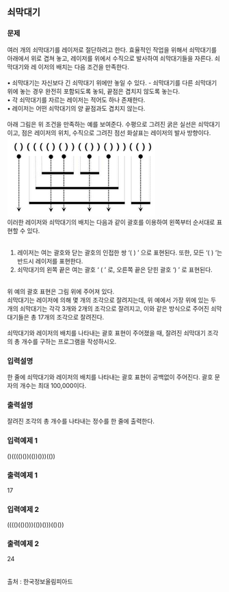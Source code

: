 ## 쇠막대기
### 문제
여러 개의 쇠막대기를 레이저로 절단하려고 한다. 효율적인 작업을 위해서 쇠막대기를 아래에서 위로 겹쳐 놓고, 레이저를 위에서 수직으로 발사하여 쇠막대기들을 자른다. 쇠막대기와 레
이저의 배치는 다음 조건을 만족한다.<br><br>
 • 쇠막대기는 자신보다 긴 쇠막대기 위에만 놓일 수 있다. - 쇠막대기를 다른 쇠막대기 위에 놓는 경우 완전히 포함되도록 놓되, 끝점은 겹치지 않도록 놓는다.<br>
 • 각 쇠막대기를 자르는 레이저는 적어도 하나 존재한다.<br>
 • 레이저는 어떤 쇠막대기의 양 끝점과도 겹치지 않는다. <br><br>
아래 그림은 위 조건을 만족하는 예를 보여준다. 수평으로 그려진 굵은 실선은 쇠막대기이고, 
점은 레이저의 위치, 수직으로 그려진 점선 화살표는 레이저의 발사 방향이다.
![sq4](쇠막대기.png)<br>
이러한 레이저와 쇠막대기의 배치는 다음과 같이 괄호를 이용하여 왼쪽부터 순서대로 표현할 
수 있다.<br><br>

 1. 레이저는 여는 괄호와 닫는 괄호의 인접한 쌍 ‘( ) ’ 으로 표현된다. 또한, 모든 ‘( ) ’는 반드시 레이저를 표현한다.
 2. 쇠막대기의 왼쪽 끝은 여는 괄호 ‘ ( ’ 로, 오른쪽 끝은 닫힌 괄호 ‘) ’ 로 표현된다.<br><br>

위 예의 괄호 표현은 그림 위에 주어져 있다.<br>
쇠막대기는 레이저에 의해 몇 개의 조각으로 잘려지는데, 위 예에서 가장 위에 있는 두 개의 
쇠막대기는 각각 3개와 2개의 조각으로 잘려지고, 이와 같은 방식으로 주어진 쇠막대기들은 
총 17개의 조각으로 잘려진다. <br><br>
쇠막대기와 레이저의 배치를 나타내는 괄호 표현이 주어졌을 때, 잘려진 쇠막대기 조각의 총 개수를 구하는 프로그램을 작성하시오.

### 입력설명
한 줄에 쇠막대기와 레이저의 배치를 나타내는 괄호 표현이 공백없이 주어진다. 괄호 문자의 
개수는 최대 100,000이다. 
### 출력설명
잘려진 조각의 총 개수를 나타내는 정수를 한 줄에 출력한다.
### 입력예제 1                                   
()(((()())(())()))(())
### 출력예제 1
 17
###  입력예제 2                                   
(((()(()()))(())()))(()())
### 출력예제 2
 24 <br><br><br>
출처 : 한국정보올림피아드